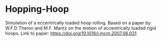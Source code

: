 # Hopping-Hoop

Simulation of a eccentrically loaded hoop rolling. Based on a paper by W.F.D Theron and M.F. Maritz on the motion of eccentrically loaded rigid hoops. Link to paper: https://doi.org/10.1016/j.mcm.2007.06.031 
